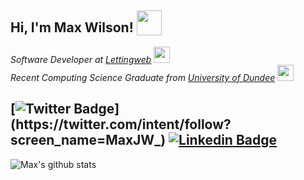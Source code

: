 <h2> Hi, I'm Max Wilson! <img src="https://media.giphy.com/media/lRLzrbhmh5pFf4jOga/giphy.gif" width="40" style="vertical-align: text-bottom;"></h2>
<p><em>Software Developer at <a href="https://www.lettingweb.com/">Lettingweb</a> <img src="https://i.vimeocdn.com/portrait/40676985_300x300.webp" width="26"></br>Recent Computing Science Graduate from <a href="https://www.dundee.ac.uk/">University of Dundee</a> <img src="https://media.giphy.com/media/pb5vjcqyjlLTFP0sxD/giphy.gif" height="26"></em></p>

## [![Twitter Badge](https://img.shields.io/badge/-@MaxJW__-1ca0f1?style=flat-square&labelColor=1ca0f1&logo=twitter&logoColor=white&link=https://twitter.com/intent/follow?screen_name=MaxJW_)](https://twitter.com/intent/follow?screen_name=MaxJW_) [![Linkedin Badge](https://img.shields.io/badge/-maxjwilson-blue?style=flat-square&logo=Linkedin&logoColor=white&link=https://www.linkedin.com/in/maxjwilson-1/)](https://www.linkedin.com/in/maxjwilson-1/)


![Max's github stats](https://github-readme-stats.vercel.app/api?username=MaxJW&show_icons=true&hide=["issues"])

<!--
**MaxJW/MaxJW** is a ✨ _special_ ✨ repository because its `README.md` (this file) appears on your GitHub profile.

Here are some ideas to get you started:

- 🔭 I’m currently working on ...
- 🌱 I’m currently learning ...
- 👯 I’m looking to collaborate on ...
- 🤔 I’m looking for help with ...
- 💬 Ask me about ...
- 📫 How to reach me: ...
- 😄 Pronouns: ...
- ⚡ Fun fact: ...
-->
